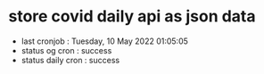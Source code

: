 # store covid daily api as json data

- last cronjob : Tuesday, 10 May 2022 01:05:05
- status og cron : success
- status daily cron : success
      
      